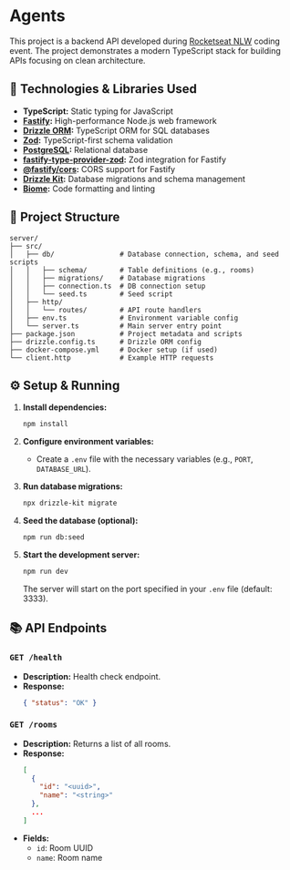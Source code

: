 # Agents

This project is a backend API developed during [Rocketseat NLW](https://rocketseat.com.br/) coding event. The project demonstrates a modern TypeScript stack for building APIs focusing on clean architecture.

## 🚀 Technologies & Libraries Used

- **TypeScript:** Static typing for  JavaScript
- **[Fastify](https://fastify.io/):** High-performance Node.js web framework
- **[Drizzle ORM](https://orm.drizzle.team/):** TypeScript ORM for SQL databases
- **[Zod](https://zod.dev/):** TypeScript-first schema validation
- **[PostgreSQL](https://www.postgresql.org/):** Relational database
- **[fastify-type-provider-zod](https://github.com/fastify/fastify-type-provider-zod):** Zod integration for Fastify
- **[@fastify/cors](https://github.com/fastify/fastify-cors):** CORS support for Fastify
- **[Drizzle Kit](https://kit.drizzle.team):** Database migrations and schema management
- **[Biome](https://biomejs.dev/):** Code formatting and linting

## 📁 Project Structure

```
server/
├── src/
│   ├── db/                # Database connection, schema, and seed scripts
│   │   ├── schema/        # Table definitions (e.g., rooms)
│   │   ├── migrations/    # Database migrations
│   │   ├── connection.ts  # DB connection setup
│   │   └── seed.ts        # Seed script
│   ├── http/
│   │   └── routes/        # API route handlers
│   ├── env.ts             # Environment variable config
│   └── server.ts          # Main server entry point
├── package.json           # Project metadata and scripts
├── drizzle.config.ts      # Drizzle ORM config
├── docker-compose.yml     # Docker setup (if used)
└── client.http            # Example HTTP requests
```

## ⚙️ Setup & Running

1. **Install dependencies:**
   ```bash
   npm install
   ```

2. **Configure environment variables:**
   - Create a `.env` file with the necessary variables (e.g., `PORT`, `DATABASE_URL`).

3. **Run database migrations:**
   ```bash
   npx drizzle-kit migrate
   ```

4. **Seed the database (optional):**
   ```bash
   npm run db:seed
   ```

5. **Start the development server:**
   ```bash
   npm run dev
   ```

   The server will start on the port specified in your `.env` file (default: 3333).

## 📚 API Endpoints

### `GET /health`
- **Description:** Health check endpoint.
- **Response:**
  ```json
  { "status": "OK" }
  ```

### `GET /rooms`
- **Description:** Returns a list of all rooms.
- **Response:**
  ```json
  [
    {
      "id": "<uuid>",
      "name": "<string>"
    },
    ...
  ]
  ```
- **Fields:**
  - `id`: Room UUID
  - `name`: Room name
